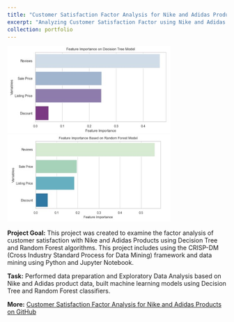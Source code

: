 ```yaml
---
title: "Customer Satisfaction Factor Analysis for Nike and Adidas Products"
excerpt: "Analyzing Customer Satisfaction Factor using Nike and Adidas Product Data with Python scikit-learn package.<br><br><img src='/images/pf3.jpg' style= 'width:400px; height:200px'> <img src='/images/pf3.1.jpg' style= 'width:400px; height:200px'>"
collection: portfolio
---
```


<img src='/images/pf3.2.jpg' style= 'width:375px; height:200px'> <img src='/images/pf3.3.jpg' style= 'width:375px; height:200px'>

**Project Goal:** This project was created to examine the factor analysis of customer satisfaction with Nike and Adidas Products using Decision Tree and Random Forest algorithms. This project includes using the CRISP-DM (Cross Industry Standard Process for Data Mining) framework and data mining using Python and Jupyter Notebook.

**Task:** Performed data preparation and Exploratory Data Analysis based on Nike and Adidas product data, built machine learning models using Decision Tree and Random Forest classifiers.

**More:** [Customer Satisfaction Factor Analysis for Nike and Adidas Products on GitHub](https://github.com/antonettekelly/Customer-Satisfaction-Factor-Analysis-Python)
